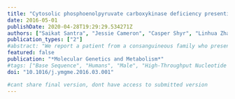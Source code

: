 ```yaml
---
title: "Cytosolic phosphoenolpyruvate carboxykinase deficiency presenting with acute liver failure following gastroenteritis"
date: 2016-05-01
publishDate: 2020-04-28T19:29:29.534271Z
authors: ["Saikat Santra", "Jessie Cameron", "Casper Shyr", "Linhua Zhang", "Britt Drögemöller", "Colin Ross", "Wyeth Wasserman", "Ron Wevers", "Richard Rodenburg", "Girish Gupte", "Mary Anne Preece", "Clara van Karnebeek"]
publication_types: ["2"]
#abstract: "We report a patient from a consanguineous family who presented with transient acute liver failure and biochemical patterns suggestive of disturbed urea cycle and mitochondrial function, for whom conventional genetic and metabolic investigations for acute liver failure failed to yield a diagnosis. Whole exome sequencing revealed a homozygous 12-bp deletion in PCK1 (MIM 614168) encoding cytosolic phosphoenolpyruvate carboxykinase (PEPCK); enzymatic studies subsequently confirmed its pathogenic nature. We propose that PEPCK deficiency should be considered in the young child with unexplained liver failure, especially where there are marked, accumulations of TCA cycle metabolites on urine organic acid analysis and/or an amino acid profile with hyperammonaemia suggestive of a proximal urea cycle defect during the acute episode. If suspected, intravenous administration of dextrose should be initiated. Long-term management comprising avoidance of fasting with the provision of a glucose polymer emergency regimen for illness management may be sufficient to prevent future episodes of liver failure. This case report provides further insights into the (patho-)physiology of energy metabolism, confirming the power of genomic analysis of unexplained biochemical phenotypes."
featured: false
publication: "*Molecular Genetics and Metabolism*"
#tags: ["Base Sequence", "Humans", "Male", "High-Throughput Nucleotide Sequencing", "Infant", "Pedigree", "Exome", "Sequence Deletion", "Carbohydrate Metabolism", "Inborn Errors", "Consanguinity", "Gastroenteritis", "Glucose", "Hepatopathy", "Hyperammonaemia", "Intracellular Signaling Peptides and Proteins", "Lactic acidosis", "Liver Diseases", "Liver Failure", "Acute", "PCK1", "PEPCK", "Phosphoenolpyruvate Carboxykinase (GTP)", "Treatment"]
doi: "10.1016/j.ymgme.2016.03.001"

#cant share final version, dont have access to submitted version
---
```


